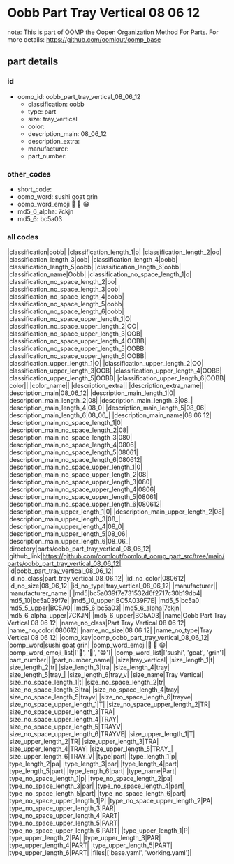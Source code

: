 # Oobb Part Tray Vertical 08 06 12  

note: This is part of OOMP the Oopen Organization Method For Parts. For more details: https://github.com/oomlout/oomp_base

##  part details





### id
* oomp_id: oobb_part_tray_vertical_08_06_12
  * classification: oobb
  * type: part
  * size: tray_vertical
  * color: 
  * description_main: 08_06_12
  * description_extra: 
  * manufacturer: 
  * part_number: 

### other_codes
* short_code: 
* oomp_word: sushi goat grin
* oomp_word_emoji :sushi: :goat: :grin:
* md5_6_alpha: 7ckjn
* md5_6: bc5a03

### all codes 
|classification|oobb|
|classification_length_1|o|
|classification_length_2|oo|
|classification_length_3|oob|
|classification_length_4|oobb|
|classification_length_5|oobb|
|classification_length_6|oobb|
|classification_name|Oobb|
|classification_no_space_length_1|o|
|classification_no_space_length_2|oo|
|classification_no_space_length_3|oob|
|classification_no_space_length_4|oobb|
|classification_no_space_length_5|oobb|
|classification_no_space_length_6|oobb|
|classification_no_space_upper_length_1|O|
|classification_no_space_upper_length_2|OO|
|classification_no_space_upper_length_3|OOB|
|classification_no_space_upper_length_4|OOBB|
|classification_no_space_upper_length_5|OOBB|
|classification_no_space_upper_length_6|OOBB|
|classification_upper_length_1|O|
|classification_upper_length_2|OO|
|classification_upper_length_3|OOB|
|classification_upper_length_4|OOBB|
|classification_upper_length_5|OOBB|
|classification_upper_length_6|OOBB|
|color||
|color_name||
|description_extra||
|description_extra_name||
|description_main|08_06_12|
|description_main_length_1|0|
|description_main_length_2|08|
|description_main_length_3|08_|
|description_main_length_4|08_0|
|description_main_length_5|08_06|
|description_main_length_6|08_06_|
|description_main_name|08 06 12|
|description_main_no_space_length_1|0|
|description_main_no_space_length_2|08|
|description_main_no_space_length_3|080|
|description_main_no_space_length_4|0806|
|description_main_no_space_length_5|08061|
|description_main_no_space_length_6|080612|
|description_main_no_space_upper_length_1|0|
|description_main_no_space_upper_length_2|08|
|description_main_no_space_upper_length_3|080|
|description_main_no_space_upper_length_4|0806|
|description_main_no_space_upper_length_5|08061|
|description_main_no_space_upper_length_6|080612|
|description_main_upper_length_1|0|
|description_main_upper_length_2|08|
|description_main_upper_length_3|08_|
|description_main_upper_length_4|08_0|
|description_main_upper_length_5|08_06|
|description_main_upper_length_6|08_06_|
|directory|parts/oobb_part_tray_vertical_08_06_12|
|github_link|https://github.com/oomlout/oomlout_oomp_part_src/tree/main/parts/oobb_part_tray_vertical_08_06_12|
|id|oobb_part_tray_vertical_08_06_12|
|id_no_class|part_tray_vertical_08_06_12|
|id_no_color|080612|
|id_no_size|08_06_12|
|id_no_type|tray_vertical_08_06_12|
|manufacturer||
|manufacturer_name||
|md5|bc5a039f7e731532d6f2717c30b19db4|
|md5_10|bc5a039f7e|
|md5_10_upper|BC5A039F7E|
|md5_5|bc5a0|
|md5_5_upper|BC5A0|
|md5_6|bc5a03|
|md5_6_alpha|7ckjn|
|md5_6_alpha_upper|7CKJN|
|md5_6_upper|BC5A03|
|name|Oobb Part Tray Vertical 08 06 12|
|name_no_class|Part Tray Vertical 08 06 12|
|name_no_color|080612|
|name_no_size|08 06 12|
|name_no_type|Tray Vertical 08 06 12|
|oomp_key|oomp_oobb_part_tray_vertical_08_06_12|
|oomp_word|sushi goat grin|
|oomp_word_emoji|:sushi: :goat: :grin:|
|oomp_word_emoji_list|[':sushi:', ':goat:', ':grin:']|
|oomp_word_list|['sushi', 'goat', 'grin']|
|part_number||
|part_number_name||
|size|tray_vertical|
|size_length_1|t|
|size_length_2|tr|
|size_length_3|tra|
|size_length_4|tray|
|size_length_5|tray_|
|size_length_6|tray_v|
|size_name|Tray Vertical|
|size_no_space_length_1|t|
|size_no_space_length_2|tr|
|size_no_space_length_3|tra|
|size_no_space_length_4|tray|
|size_no_space_length_5|trayv|
|size_no_space_length_6|trayve|
|size_no_space_upper_length_1|T|
|size_no_space_upper_length_2|TR|
|size_no_space_upper_length_3|TRA|
|size_no_space_upper_length_4|TRAY|
|size_no_space_upper_length_5|TRAYV|
|size_no_space_upper_length_6|TRAYVE|
|size_upper_length_1|T|
|size_upper_length_2|TR|
|size_upper_length_3|TRA|
|size_upper_length_4|TRAY|
|size_upper_length_5|TRAY_|
|size_upper_length_6|TRAY_V|
|type|part|
|type_length_1|p|
|type_length_2|pa|
|type_length_3|par|
|type_length_4|part|
|type_length_5|part|
|type_length_6|part|
|type_name|Part|
|type_no_space_length_1|p|
|type_no_space_length_2|pa|
|type_no_space_length_3|par|
|type_no_space_length_4|part|
|type_no_space_length_5|part|
|type_no_space_length_6|part|
|type_no_space_upper_length_1|P|
|type_no_space_upper_length_2|PA|
|type_no_space_upper_length_3|PAR|
|type_no_space_upper_length_4|PART|
|type_no_space_upper_length_5|PART|
|type_no_space_upper_length_6|PART|
|type_upper_length_1|P|
|type_upper_length_2|PA|
|type_upper_length_3|PAR|
|type_upper_length_4|PART|
|type_upper_length_5|PART|
|type_upper_length_6|PART|
|files|['base.yaml', 'working.yaml']|
